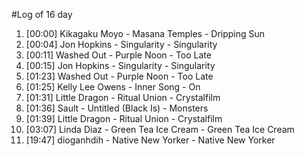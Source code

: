 #Log of 16 day

1. [00:00] Kikagaku Moyo - Masana Temples - Dripping Sun
1. [00:04] Jon Hopkins - Singularity - Singularity
1. [00:11] Washed Out - Purple Noon - Too Late
1. [00:15] Jon Hopkins - Singularity - Singularity
1. [01:23] Washed Out - Purple Noon - Too Late
1. [01:25] Kelly Lee Owens - Inner Song - On
1. [01:31] Little Dragon - Ritual Union - Crystalfilm
1. [01:36] Sault - Untitled (Black Is) - Monsters
1. [01:39] Little Dragon - Ritual Union - Crystalfilm
1. [03:07] Linda Diaz - Green Tea Ice Cream - Green Tea Ice Cream
1. [19:47] dioganhdih - Native New Yorker - Native New Yorker
